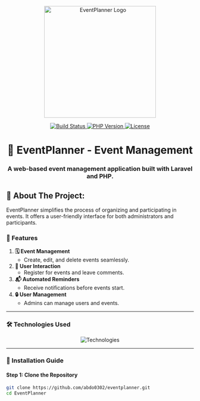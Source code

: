 <p align="center"> 
  <a href="https://github.com/abdo0302/eventplanner" target="_blank"> 
    <img src="https://maghreb.simplonline.co/_next/image?url=https%3A%2F%2Fsimplonline-v3-prod.s3.eu-west-3.amazonaws.com%2Fmedia%2Fimage%2Fpng%2Fwhat-is-laravel-6666402a62e5a551315604.png&w=1280&q=75" width="300" alt="EventPlanner Logo"> 
  </a> 
</p>

<p align="center"> 
  <a href="https://github.com/abdo0302/eventplanner/actions"> 
    <img src="https://github.com/actions/toolkit/workflows/tests/badge.svg" alt="Build Status"> 
  </a> 
  <a href="https://www.php.net/"> 
    <img src="https://img.shields.io/badge/php-v8.0.30-blue" alt="PHP Version"> 
  </a> 
  <a href="https://github.com/abdo0302/eventplanner"> 
    <img src="https://img.shields.io/github/license/abdo0302/eventplanner" alt="License"> 
  </a> 
</p>

<h1 align="center">🎉 EventPlanner - Event Management</h1>
<h3 align="center">A web-based event management application built with Laravel and PHP.</h3>



## 🚀 About The Project:
EventPlanner simplifies the process of organizing and participating in events. It offers a user-friendly interface for both administrators and participants.

### 🌟 Features
1. **🗓️ Event Management**  
   - Create, edit, and delete events seamlessly.
2. **👥 User Interaction**  
   - Register for events and leave comments.  
3. **📬 Automated Reminders**  
   - Receive notifications before events start.  
4. **🔒 User Management**  
   - Admins can manage users and events.  

---

### 🛠 Technologies Used
<p align="center"> 
  <img src="https://skillicons.dev/icons?i=php,laravel,mysql,apache,git" alt="Technologies" /> 
</p>

---

### 🚀 Installation Guide

#### Step 1: Clone the Repository
```bash
git clone https://github.com/abdo0302/eventplanner.git
cd EventPlanner

 
